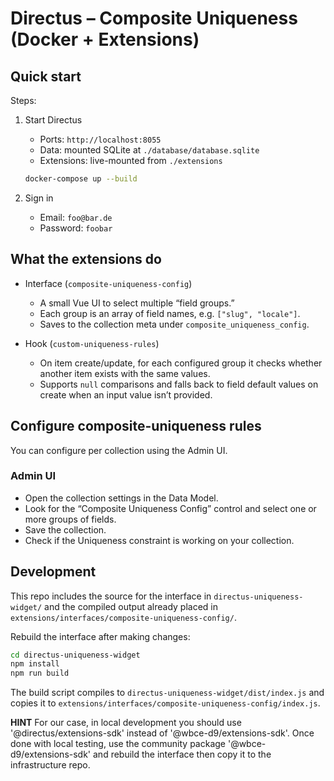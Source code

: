 # Directus – Composite Uniqueness (Docker + Extensions)

## Quick start

Steps:

1. Start Directus
	 - Ports: `http://localhost:8055`
	 - Data: mounted SQLite at `./database/database.sqlite`
	 - Extensions: live-mounted from `./extensions`

	 ```sh
	 docker-compose up --build
	 ```

2. Sign in
	 - Email: `foo@bar.de`
	 - Password: `foobar`

## What the extensions do

- Interface (`composite-uniqueness-config`)
	- A small Vue UI to select multiple “field groups.”
	- Each group is an array of field names, e.g. `["slug", "locale"]`.
	- Saves to the collection meta under `composite_uniqueness_config`.

- Hook (`custom-uniqueness-rules`)
	- On item create/update, for each configured group it checks whether another item exists with the same values.
	- Supports `null` comparisons and falls back to field default values on create when an input value isn’t provided.

## Configure composite-uniqueness rules

You can configure per collection using the Admin UI.

### Admin UI

- Open the collection settings in the Data Model.
- Look for the “Composite Uniqueness Config” control and select one or more groups of fields.
- Save the collection.
- Check if the Uniqueness constraint is working on your collection.

## Development

This repo includes the source for the interface in `directus-uniqueness-widget/` and the compiled output already placed in `extensions/interfaces/composite-uniqueness-config/`.

Rebuild the interface after making changes:

```sh
cd directus-uniqueness-widget
npm install
npm run build
```

The build script compiles to `directus-uniqueness-widget/dist/index.js` and copies it to `extensions/interfaces/composite-uniqueness-config/index.js`.

**HINT**
For our case, in local development you should use '@directus/extensions-sdk' instead of '@wbce-d9/extensions-sdk'. Once done with local testing, use the community package '@wbce-d9/extensions-sdk' and rebuild the interface then copy it to the infrastructure repo.

